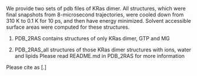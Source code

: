 We provide two sets of pdb files of KRas dimer. 
All structures, which were final snapshots from 8-microsecond trajectories, were cooled down from 310 K to 0.1 K for 10 ps, and then have energy minimized.
Solvent accessible surface areas were computed for these structures.
1. PDB_2RAS contains structures of only KRas dimer, GTP and MG

2. PDB_2RAS_all structures of those KRas dimer structures with ions, water and lipids
Please read README.md in PDB_2RAS for more information

Please cite as [.]
